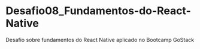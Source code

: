 # Desafio08_Fundamentos-do-React-Native
Desafio sobre fundamentos do React Native aplicado no Bootcamp GoStack
